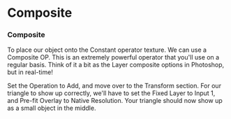 # Composite

### Composite

To place our object onto the Constant operator texture. We can use a Composite OP. This is an extremely powerful operator that you'll use on a regular basis. Think of it a bit as the Layer composite options in Photoshop, but in real-time!

Set the Operation to Add, and move over to the Transform section. For our triangle to show up correctly, we'll have to set the Fixed Layer to Input 1, and Pre-fit Overlay to Native Resolution. Your triangle should now show up as a small object in the middle.

